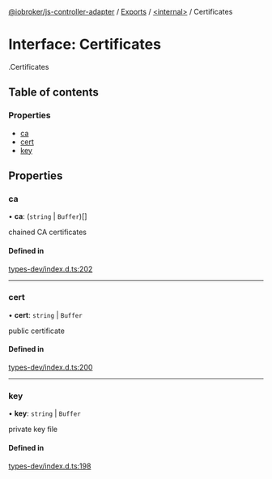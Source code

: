 [@iobroker/js-controller-adapter](../README.md) / [Exports](../modules.md) / [<internal\>](../modules/internal_.md) / Certificates

# Interface: Certificates

[<internal>](../modules/internal_.md).Certificates

## Table of contents

### Properties

- [ca](internal_.Certificates.md#ca)
- [cert](internal_.Certificates.md#cert)
- [key](internal_.Certificates.md#key)

## Properties

### ca

• **ca**: (`string` \| `Buffer`)[]

chained CA certificates

#### Defined in

[types-dev/index.d.ts:202](https://github.com/ioBroker/ioBroker.js-controller/blob/e5825648/packages/types-dev/index.d.ts#L202)

___

### cert

• **cert**: `string` \| `Buffer`

public certificate

#### Defined in

[types-dev/index.d.ts:200](https://github.com/ioBroker/ioBroker.js-controller/blob/e5825648/packages/types-dev/index.d.ts#L200)

___

### key

• **key**: `string` \| `Buffer`

private key file

#### Defined in

[types-dev/index.d.ts:198](https://github.com/ioBroker/ioBroker.js-controller/blob/e5825648/packages/types-dev/index.d.ts#L198)
